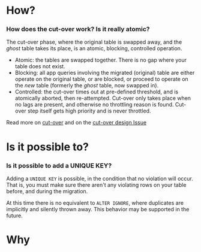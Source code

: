 # How?

### How does the cut-over work? Is it really atomic?

The cut-over phase, where the original table is swapped away, and the _ghost_ table takes its place, is an atomic, blocking, controlled operation.

- Atomic: the tables are swapped together. There is no gap where your table does not exist.
- Blocking: all app queries involving the migrated (original) table are either operate on the original table, or are blocked, or proceed to operate on the _new_ table (formerly the _ghost_ table, now swapped in).
- Controlled: the cut-over times out at pre-defined threshold, and is atomically aborted, then re-attempted. Cut-over only takes place when no lags are present, and otherwise no throttling reason is found. Cut-over step itself gets high priority and is never throttled.

Read more on [cut-over](cut-over.md) and on the [cut-over design Issue](https://github.com/github/gh-ost/issues/82)


# Is it possible to?

### Is it possible to add a UNIQUE KEY?

Adding a `UNIQUE KEY` is possible, in the condition that no violation will occur. That is, you must make sure there aren't any violating rows on your table before, and during the migration.

At this time there is no equivalent to `ALTER IGNORE`, where duplicates are implicitly and silently thrown away. This behavior may be supported in the future.

# Why
